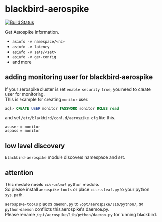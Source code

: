 blackbird-aerospike
===================

[![Build Status](https://travis-ci.org/Vagrants/blackbird-aerospike.png?branch=development)](https://travis-ci.org/Vagrants/blackbird-aerospike)

Get Aerospike information.

* `asinfo -v namespace/<ns>`
* `asinfo -v latency`
* `asinfo -v sets/<set>`
* `asinfo -v get-config`
* and more

## adding monitoring user for blackbird-aerospike

If your aerospike cluster is set `enable-security true`, you need to create user for monitoring.  
This is example for creating `monitor` user.

```sql
aql> CREATE USER monitor PASSWORD monitor ROLES read
```

and set `/etc/blackbird/conf.d/aerospike.cfg` like this.

```
asuser = monitor
aspass = monitor
```

## low level discovery

`blackbird-aerospike` module discovers namespace and set.

## attention

This module needs `citrusleaf` python module.  
So please install `aerospike-tools` or place `citrusleaf.py` to your python `sys.path`.

`aerospike-tools` places `daemon.py` to `/opt/aerospike/lib/python/`, so `python-daemon` conflicts this aerospike's daemon.py.  
Please rename `/opt/aerospike/lib/python/daemon.py` for running blackbird.





